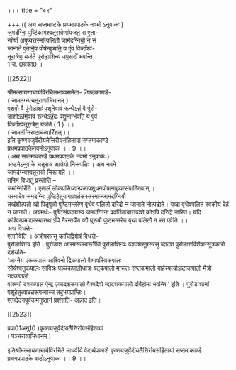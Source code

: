 +++
title = "०९"

+++
(( अथ सप्तमाष्टके प्रथमप्रपाठके नवमो ऽनुवाकः )  
ज॒मद॑ग्निः॒ पुष्टि॑कामश्वतूरात्रेणा॑यजत॒ स ए॒ता-  
न्पोषाँ॑ अपुष्यत्तस्मा॑त्पलितौ जाम॑दग्नियौ॒ न सं  
जा॑नाते ए॒ताने॒व पोष॑न्पुष्यति॒ य एं॒व विव्दाँश्व॑-  
तूरा॒त्रेण॒ यज॑ते पुरोडा॒शिन्य॑ उप॒सदो॑ भवन्ति  
1 च. 0त्रका0 ।

[[2522]]

श्रीमत्सायणाचार्यविरचितभाष्यसमेता- 7षष्ठकाणडे-  
( जामदग्न्यचतूरात्राभिधानम् )  
प॒शवो॒ वै पु॑रोडाशः॑ प॒शूनेवाव॑ रून्धेऽन्नं॒ वै पु॑रो-  
डाशोऽन्न॑मे॒वाव॑ रून्धेऽन्नं॒दः प॑शु॒मान्भ॑वति॒ य ए॒वं  
विव्दाँश्व॑तूरा॒त्रेण॒ यज॑ते ( 1 ) ।।  
( जामद॑ग्निरष्टाच॑त्वारिँशत् )।  
इति कृष्णयजुर्वेदीयतैत्तिरीयसंहितायां सप्तमाकाण्डे  
प्रथमप्रपाठकेनवमोऽनुवाकः ।। 9 ।।  
( अथ सप्तमाकाण्डे प्रथमप्रपाठके नवमो ऽनुवाकः )  
अष्टमेऽनुवाके चतूरात्र आत्रेयो निरूपतिः । अथ नवमे  
जामद॑ग्न्यश्वतूरात्रो निरूप्यते ।।  
तमिमं विधातुं प्रस्तौति –  
जमग्निरिति । एताल्ँ लोकप्रसिध्दान्प्रजापशुधनपोषानपुष्यत्संपादितवान् ।  
यस्मादेव जमदग्निः पुष्टिहेतुयागप्रवर्तकस्तस्माज्जामदग्नियौ  
तव्दंशोत्पन्नौ व्दौ पितृपुत्रौ पुष्टिमन्तरेण वृथैव पलितौ दरिद्रो न जानाते नोत्पद्येते। यव्दा वृथैवपलितं स्वकीयं देहं न जानाते। अयमर्थः- पुष्टिसंप्रदायस्य जमदग्निना प्रवर्तितत्वात्तव्दंशे कोऽपि दरिद्रो नास्ति। यदि कश्वित्प्रमादात्स्यात्तथाऽपि नैरन्तर्येण व्दौ पुरूषौ पुष्टमन्तरेण वृथा पलितौ न स्त एवेति ।।  
अथ विधत्ते-  
एतानेवेति । अत्रोपसत्सु कांचिद्विशेषं विधत्ते-  
पुरोडाशिन्य इति। पुरोडाश आस्पसत्स्वस्तीति पुरोडाशिन्यः व्दादशसूपसत्सु व्दादश पुरोडाशविशेषान्सूत्रकारो दर्शयति-  
‘आग्नेय एककपाल आश्विनो द्विकपालो वैष्णवस्त्रिकपालः  
सौर्यश्वतुकपालः सावित्रः पञ्चकपालोधात्रः षट्कपालो मारूतः सप्तकमालो बार्हस्पत्यौऽष्टाकपालो मैत्रो नवकपालो  
वारूणो दशकपाल ऐन्द्र एकादशकपालो वैश्वदेवो व्दादशकपालो दर्विहोमा भवन्ति ’ इति । पुरोडाशानां पशुहेतुत्वादन्नरूपत्वाच्च तदुभयप्राप्तिः।  
एतव्देदनपूर्वकमनुष्ठानं प्रशंसति- अन्नाद इति।

[[2523]]

प्रपा01अनु10 )कृष्णयजुर्वेदीयतैत्तिरीयसंहितायां  
( पञ्चरात्राभिधानम् )

इतिश्रीमत्सायणाचार्यविरचिते माधवीये वेदार्थप्रकाशे कृष्णयजुर्वेदीयतैत्तिरीयसंहितायां सप्तमाकाण्डे  
प्रथमप्रपाठके षष्टोऽनुवाकः ।। 9 ।।  
